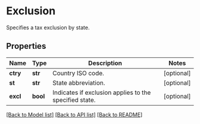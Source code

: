 # Exclusion

Specifies a tax exclusion by state.
## Properties
Name | Type | Description | Notes
------------ | ------------- | ------------- | -------------
**ctry** | **str** | Country ISO code. | [optional] 
**st** | **str** | State abbreviation. | [optional] 
**excl** | **bool** | Indicates if exclusion applies to the specified state. | [optional] 

[[Back to Model list]](../README.md#documentation-for-models) [[Back to API list]](../README.md#documentation-for-api-endpoints) [[Back to README]](../README.md)


